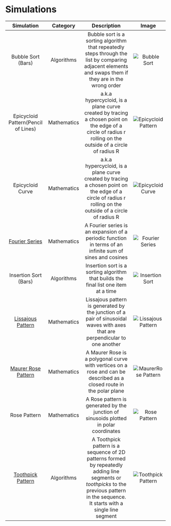 # Simulations

|  Simulation  | Category | Description | Image |
| :---------------: | :---------------: | :---------------: | :---------------: |
| Bubble Sort (Bars) | Algorithms | Bubble sort is a sorting algorithm that repeatedly steps through the list by comparing adjacent elements and swaps them if they are in the wrong order | ![Bubble Sort](https://raw.githubusercontent.com/cod-ed/simulate/master/assets/simulations/BubbleSortLight.png) |
| Epicycloid Pattern(Pencil of Lines) | Mathematics | a.k.a hypercycloid, is a plane curve created by tracing a chosen point on the edge of a circle of radius r rolling on the outside of a circle of radius R | ![Epicycloid Pattern](https://raw.githubusercontent.com/cod-ed/assets/simulate/icons/Epicycloid1Light.png) |
| Epicycloid Curve | Mathematics | a.k.a hypercycloid, is a plane curve created by tracing a chosen point on the edge of a circle of radius r rolling on the outside of a circle of radius R | ![Epicycloid Curve](https://raw.githubusercontent.com/cod-ed/assets/simulate/icons/EpicycloidLight.png) |
| [Fourier Series](mathematics/FourierSeries.md)| Mathematics | A Fourier series is an expansion of a periodic function in terms of an infinite sum of sines and cosines | ![Fourier Series](https://raw.githubusercontent.com/cod-ed/assets/simulate/icons/FourierSeriesLight.png) |
| Insertion Sort (Bars) | Algorithms | Insertion sort is a sorting algorithm that builds the final list one item at a time | ![Insertion Sort](https://raw.githubusercontent.com/cod-ed/simulate/master/assets/simulations/InsertionSortLight.png) |
| [Lissajous Pattern](mathematics/LissajousPattern.md)| Mathematics | Lissajous pattern is generated by the junction of a pair of sinusoidal waves with axes that are perpendicular to one another |![Lissajous Pattern](https://raw.githubusercontent.com/cod-ed/assets/simulate/icons/LissajousCurveLight.png) |
| [Maurer Rose Pattern](mathematics/MaurerRosePattern.md) | Mathematics | A Maurer Rose is a polygonal curve with vertices on a rose and can be described as a closed route in the polar plane | ![MaurerRose Pattern](https://raw.githubusercontent.com/cod-ed/assets/simulate/icons/MaurerRoseLight.png) |
| Rose Pattern | Mathematics | A Rose pattern is generated by the junction of sinusoids plotted in polar coordinates | ![Rose Pattern](https://raw.githubusercontent.com/cod-ed/assets/simulate/icons/RosePatternLight.png) |
| [Toothpick Pattern](algorithms/ToothpickPattern.md) | Algorithms | A Toothpick pattern is a sequence of 2D patterns formed by repeatedly adding line segments or _toothpicks_ to the previous pattern in the sequence. It starts with a single line segment | ![Toothpick Pattern](https://raw.githubusercontent.com/cod-ed/simulate/master/assets/simulations/ToothpickPatternLight.png) |
